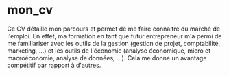 # mon_cv
Ce CV détaille mon parcours et permet de me faire connaitre du marché de l'emploi. En effet, ma formation en tant que futur entrepreneur m'a permi de me familiariser avec les outils de la gestion (gestion de projet, comptabilité, marketing, ...) et les outils de l'économie (analyse économique, micro et macroéconomie, analyse de données, ...). Cela me donne un avantage compétitif par rapport à d'autres.  
